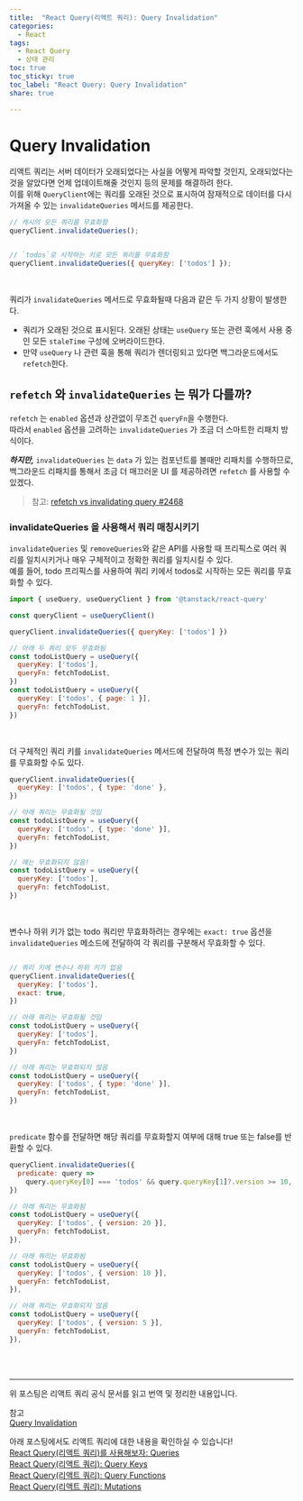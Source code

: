 ```yaml
---
title:  "React Query(리액트 쿼리): Query Invalidation"
categories: 
  - React
tags:
  - React Query
  - 상태 관리
toc: true
toc_sticky: true
toc_label: "React Query: Query Invalidation"
share: true

---
```


# Query Invalidation

리액트 쿼리는 서버 데이터가 오래되었다는 사실을 어떻게 파악할 것인지, 오래되었다는 것을 알았다면 언제 업데이트해줄 것인지 등의 문제를 해결하려 한다. <br>
이를 위해 `QueryClient`에는 쿼리를 오래된 것으로 표시하여 잠재적으로 데이터를 다시 가져올 수 있는 `invalidateQueries` 메서드를 제공한다. <br>

```javascript
// 캐시의 모든 쿼리를 무효화함
queryClient.invalidateQueries();


// `todos`로 시작하는 키로 모든 쿼리를 무효화함
queryClient.invalidateQueries({ queryKey: ['todos'] });
```
<br>

쿼리가 `invalidateQueries` 메서드로 무효화될때 다음과 같은 두 가지 상황이 발생한다.
- 쿼리가 오래된 것으로 표시된다. 오래된 상태는 `useQuery` 또는 관련 훅에서 사용 중인 모든 `staleTime` 구성에 오버라이드한다.
- 만약 `useQuery` 나 관련 훅을 통해 쿼리가 렌더링되고 있다면 백그라운드에서도 `refetch`한다.

## `refetch` 와 `invalidateQueries` 는 뭐가 다를까?

`refetch` 는 `enabled`  옵션과 상관없이 무조건 `queryFn`을 수행한다.  
따라서 `enabled` 옵션을 고려하는 `invalidateQueries` 가 조금 더 스마트한 리패치 방식이다.  


***하지만,*** `invalidateQueries` 는 `data` 가 있는 컴포넌트를 볼때만 리패치를 수행하므로, 백그라운드 리패치를 통해서 조금 더 매끄러운 UI 를 제공하려면 `refetch` 를 사용할 수 있겠다.  

> 참고: [refetch vs invalidating query #2468](https://github.com/TanStack/query/discussions/2468)



### invalidateQueries 을 사용해서 쿼리 매칭시키기
`invalidateQueries` 및 `removeQueries`와 같은 API를 사용할 때 프리픽스로 여러 쿼리를 일치시키거나 매우 구체적이고 정확한 쿼리를 일치시킬 수 있다. <br>
예를 들어, todo 프리픽스를 사용하여 쿼리 키에서 todos로 시작하는 모든 쿼리를 무효화할 수 있다.

```javascript
import { useQuery, useQueryClient } from '@tanstack/react-query'

const queryClient = useQueryClient()

queryClient.invalidateQueries({ queryKey: ['todos'] })

// 아래 두 쿼리 모두 무효화됨
const todoListQuery = useQuery({
  queryKey: ['todos'],
  queryFn: fetchTodoList,
})
const todoListQuery = useQuery({
  queryKey: ['todos', { page: 1 }],
  queryFn: fetchTodoList,
})
```
<br>

더 구체적인 쿼리 키를 `invalidateQueries` 메서드에 전달하여 특정 변수가 있는 쿼리를 무효화할 수도 있다.
```javascript
queryClient.invalidateQueries({
  queryKey: ['todos', { type: 'done' },
})

// 아래 쿼리는 무효화될 것임
const todoListQuery = useQuery({
  queryKey: ['todos', { type: 'done' }],
  queryFn: fetchTodoList,
})

// 얘는 무효화되지 않음!
const todoListQuery = useQuery({
  queryKey: ['todos'],
  queryFn: fetchTodoList,
})
```
<br>

변수나 하위 키가 없는 todo 쿼리만 무효화하려는 경우에는 `exact: true` 옵션을 `invalidateQueries` 메소드에 전달하여 각 쿼리를 구분해서 무효화할 수 있다.

```javascript

// 쿼리 키에 변수나 하위 키가 없음
queryClient.invalidateQueries({
  queryKey: ['todos'],
  exact: true,
})

// 아래 쿼리는 무효화될 것임
const todoListQuery = useQuery({
  queryKey: ['todos'],
  queryFn: fetchTodoList,
})

// 아래 쿼리는 무효화되지 않음
const todoListQuery = useQuery({
  queryKey: ['todos', { type: 'done' }],
  queryFn: fetchTodoList,
})
```
<br>

`predicate` 함수를 전달하면 해당 쿼리를 무효화할지 여부에 대해 true 또는 false를 반환할 수 있다.

```javascript
queryClient.invalidateQueries({
  predicate: query =>
    query.queryKey[0] === 'todos' && query.queryKey[1]?.version >= 10,
})

// 아래 쿼리는 무효화됨
const todoListQuery = useQuery({
  queryKey: ['todos', { version: 20 }],
  queryFn: fetchTodoList,
}),

// 아래 쿼리는 무효화됨
const todoListQuery = useQuery({
  queryKey: ['todos', { version: 10 }],
  queryFn: fetchTodoList,
}),

// 아래 쿼리는 무효화되지 않음
const todoListQuery = useQuery({
  queryKey: ['todos', { version: 5 }],
  queryFn: fetchTodoList,
}),
```
<br><br>

---
위 포스팅은 리액트 쿼리 공식 문서를 읽고 번역 및 정리한 내용입니다. <br>

참고 <br>
[Query Invalidation](https://tanstack.com/query/v4/docs/guides/query-invalidation) <br>

아래 포스팅에서도 리액트 쿼리에 대한 내용을 확인하실 수 있습니다! <br>
[React Query(리액트 쿼리)를 사용해보자: Queries](https://hjk329.github.io/react/react-query-queries/) <br>
[React Query(리액트 쿼리): Query Keys](https://hjk329.github.io/react/react-query-query-key/) <br>
[React Query(리액트 쿼리): Query Functions](https://hjk329.github.io/react/react-query-query-functions/) <br>
[React Query(리액트 쿼리): Mutations](https://hjk329.github.io/react/react-query-mutations/)
